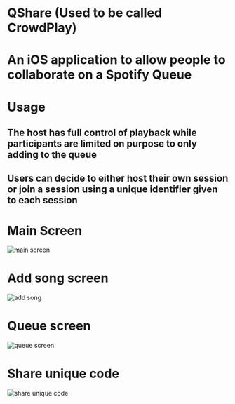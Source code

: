 # QShare (Used to be called CrowdPlay) 

# An iOS application to allow people to collaborate on a Spotify Queue

# Usage
## The host has full control of playback while participants are limited on purpose to only adding to the queue
## Users can decide to either host their own session or join a session using a unique identifier given to each session


# Main Screen
![main screen](main.PNG)

# Add song screen
![add song](song.PNG)

# Queue screen
![queue screen](queue.PNG)

# Share unique code
![share unique code](share.PNG)
